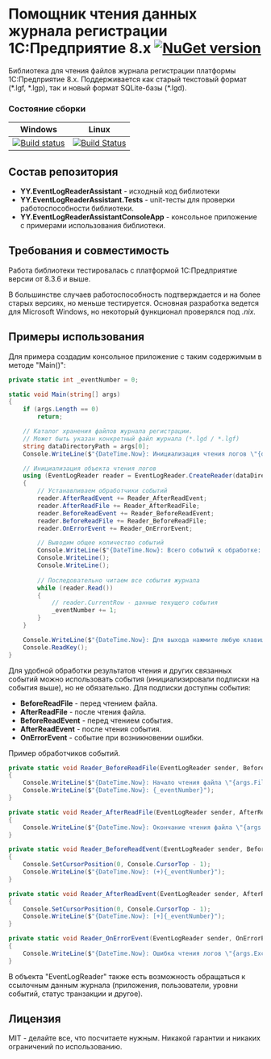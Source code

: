 # Помощник чтения данных журнала регистрации 1С:Предприятие 8.x [![NuGet version](https://badge.fury.io/nu/YY.EventLogReaderAssistant.svg)](https://badge.fury.io/nu/YY.EventLogReaderAssistant)

Библиотека для чтения файлов журнала регистрации платформы 1С:Предприятие 8.x. Поддерживается как старый текстовый формат (\*.lgf, \*.lgp), так и новый формат SQLite-базы (*.lgd).

### Состояние сборки
| Windows |  Linux |
|:-------:|:------:|
| [![Build status](https://ci.appveyor.com/api/projects/status/github/ypermitin/yy.eventlogreaderassistant?branch=develop&svg=true)](https://ci.appveyor.com/project/YPermitin/yy-eventlogreaderassistant) | [![Build Status](https://travis-ci.org/YPermitin/YY.EventLogReaderAssistant.svg?branch=master)](https://travis-ci.org/YPermitin/YY.EventLogReaderAssistant) |

## Состав репозитория

* **YY.EventLogReaderAssistant** - исходный код библиотеки
* **YY.EventLogReaderAssistant.Tests** - unit-тесты для проверки работоспособности библиотеки.
* **YY.EventLogReaderAssistantConsoleApp** - консольное приложение с примерами использования библиотеки.

## Требования и совместимость

Работа библиотеки тестировалась с платформой 1С:Предприятие версии от 8.3.6 и выше.

В большинстве случаев работоспособность подтверждается и на более старых версиях, но меньше тестируется. Основная разработка ведется для Microsoft Windows, но некоторый функционал проверялся под *.nix.*

## Примеры использования

Для примера создадим консольное приложение с таким содержимым в методе "Main()":

```csharp
private static int _eventNumber = 0;

static void Main(string[] args)
{
    if (args.Length == 0)
        return;

    // Каталог хранения файлов журнала регистрации.
    // Может быть указан конкретный файл журнала (*.lgd / *.lgf)
    string dataDirectoryPath = args[0];
    Console.WriteLine($"{DateTime.Now}: Инициализация чтения логов \"{dataDirectoryPath}\"...");

    // Инициализация объекта чтения логов
    using (EventLogReader reader = EventLogReader.CreateReader(dataDirectoryPath))
    {
        // Устанавливаем обработчики событий
        reader.AfterReadEvent += Reader_AfterReadEvent;
        reader.AfterReadFile += Reader_AfterReadFile;
        reader.BeforeReadEvent += Reader_BeforeReadEvent;
        reader.BeforeReadFile += Reader_BeforeReadFile;
        reader.OnErrorEvent += Reader_OnErrorEvent;

        // Выводим общее количество событий
        Console.WriteLine($"{DateTime.Now}: Всего событий к обработке: ({reader.Count()})...");
        Console.WriteLine();
        Console.WriteLine();
        
        // Последовательно читаем все события журнала
        while (reader.Read())
        {
            // reader.CurrentRow - данные текущего события
            _eventNumber += 1;
        }
    }

    Console.WriteLine($"{DateTime.Now}: Для выхода нажмите любую клавишу...");
    Console.ReadKey();
}
```

Для удобной обработки результатов чтения и других связанных событий можно использовать события (инициализировали подписки на события выше), но не обязательно. Для подписки доступны события:

* **BeforeReadFile** - перед чтением файла.
* **AfterReadFile** - после чтения файла.
* **BeforeReadEvent** - перед чтением события.
* **AfterReadEvent** - после чтения события.
* **OnErrorEvent** - событие при возникновении ошибки.

Пример обработчиков событий.

```csharp
private static void Reader_BeforeReadFile(EventLogReader sender, BeforeReadFileEventArgs args)
{
    Console.WriteLine($"{DateTime.Now}: Начало чтения файла \"{args.FileName}\"");
    Console.WriteLine($"{DateTime.Now}: {_eventNumber}");
}

private static void Reader_AfterReadFile(EventLogReader sender, AfterReadFileEventArgs args)
{
    Console.WriteLine($"{DateTime.Now}: Окончание чтения файла \"{args.FileName}\"");
}

private static void Reader_BeforeReadEvent(EventLogReader sender, BeforeReadEventArgs args)
{
    Console.SetCursorPosition(0, Console.CursorTop - 1);
    Console.WriteLine($"{DateTime.Now}: (+){_eventNumber}");
}

private static void Reader_AfterReadEvent(EventLogReader sender, AfterReadEventArgs args)
{
    Console.SetCursorPosition(0, Console.CursorTop - 1);
    Console.WriteLine($"{DateTime.Now}: [+]{_eventNumber}");
}

private static void Reader_OnErrorEvent(EventLogReader sender, OnErrorEventArgs args)
{
    Console.WriteLine($"{DateTime.Now}: Ошибка чтения логов \"{args.Exception}\"");
}
```

В объекта "EventLogReader" также есть возможность обращаться к ссылочным данным журнала (приложения, пользователи, уровни событий, статус транзакции и другое).

## Лицензия

MIT - делайте все, что посчитаете нужным. Никакой гарантии и никаких ограничений по использованию.
